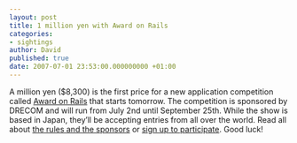 ```yaml
---
layout: post
title: 1 million yen with Award on Rails
categories:
- sightings
author: David
published: true
date: 2007-07-01 23:53:00.000000000 +01:00
---
```

<p>A million yen ($8,300) is the first price for a new application competition called <a href="http://rails.drecom.jp/">Award on Rails</a> that starts tomorrow. The competition is sponsored by <span class="caps">DRECOM</span> and will run from July 2nd until September 25th. While the show is based in Japan, they&#8217;ll be accepting entries from all over the world. Read all about <a href="http://rails.drecom.jp/event_outline">the rules and the sponsors</a> or <a href="http://rails.drecom.jp/english_registration">sign up to participate</a>. Good luck!</p>